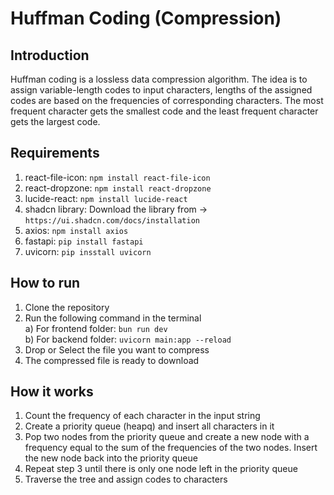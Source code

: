 # Huffman Coding (Compression) 

## Introduction
Huffman coding is a lossless data compression algorithm. The idea is to assign variable-length codes to input characters, lengths of the assigned codes are based on the frequencies of corresponding characters. The most frequent character gets the smallest code and the least frequent character gets the largest code.

## Requirements
1. react-file-icon:  ```npm install react-file-icon```
2. react-dropzone:   ```npm install react-dropzone```
3. lucide-react:     ```npm install lucide-react```
4. shadcn library: Download the library from -> ```https://ui.shadcn.com/docs/installation```
5. axios:            ```npm install axios```
6. fastapi:          ```pip install fastapi```
7. uvicorn:          ```pip insstall uvicorn```

## How to run
1. Clone the repository
2. Run the following command in the terminal\
    a) For frontend folder: ```bun run dev```\
    b) For backend folder:  ```uvicorn main:app --reload```
3. Drop or Select the file you want to compress
4. The compressed file is ready to download

## How it works
1. Count the frequency of each character in the input string
2. Create a priority queue (heapq) and insert all characters in it
3. Pop two nodes from the priority queue and create a new node with a frequency equal to the sum of the frequencies of the two nodes. Insert the new node back into the priority queue
4. Repeat step 3 until there is only one node left in the priority queue
5. Traverse the tree and assign codes to characters
